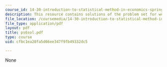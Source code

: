 ```yaml
---
course_id: 14-30-introduction-to-statistical-method-in-economics-spring-2006
description: This resource contains solutions of the problem set for week 6.
file_location: /coursemedia/14-30-introduction-to-statistical-method-in-economics-spring-2006/cfbc1ea28fa5d66ee347f9fb49332dc5_ps6sol.pdf
file_type: application/pdf
layout: pdf
title: ps6sol.pdf
type: course
uid: cfbc1ea28fa5d66ee347f9fb49332dc5

---
```

None
